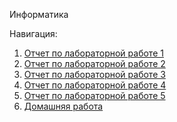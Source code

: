 Информатика 

Навигация:
1) [Отчет по лабораторной работе 1](lab1/отчет1.md)
2) [Отчет по лабораторной работе 2](lab2/отчет2.md)
3) [Отчет по лабораторной работе 3](lab3/отчет3.md)
4) [Отчет по лабораторной работе 4](lab4/отчет4.md)
5) [Отчет по лабораторной работе 5](lab5/отчет5.md)
6) [Домашняя работа](HomeWork/homework.md)
